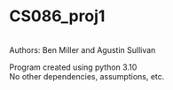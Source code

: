 # CS086_proj1
<br/>Authors: Ben Miller and Agustin Sullivan

Program created using python 3.10  <br/> No other dependencies, assumptions, etc.
